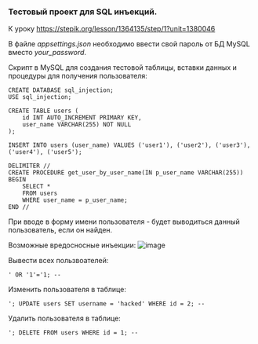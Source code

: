### Тестовый проект для SQL инъекций.
К уроку https://stepik.org/lesson/1364135/step/1?unit=1380046  

В файле *appsettings.json* необходимо ввести свой пароль от БД MySQL вместо *your_password*.
  
Скрипт в MySQL для создания тестовой таблицы, вставки данных и процедуры для получения пользователя:
```
CREATE DATABASE sql_injection;
USE sql_injection;

CREATE TABLE users (
    id INT AUTO_INCREMENT PRIMARY KEY,
    user_name VARCHAR(255) NOT NULL
);

INSERT INTO users (user_name) VALUES ('user1'), ('user2'), ('user3'), ('user4'), ('user5');

DELIMITER //
CREATE PROCEDURE get_user_by_user_name(IN p_user_name VARCHAR(255))
BEGIN
    SELECT * 
    FROM users 
    WHERE user_name = p_user_name;
END //
```
При вводе в форму имени пользователя - будет выводиться данный пользователь, если он найден.
  
Возможные вредосносные инъекции:
![image](https://github.com/user-attachments/assets/dc175676-c9cc-44de-b5c5-d3f7c87c6c7f)
  
Вывести всех пользвоателей:
```
' OR '1'='1; --
```
  
Изменить пользователя в таблице:
```
'; UPDATE users SET username = 'hacked' WHERE id = 2; --
```
  
Удалить пользователя в таблице:
```
'; DELETE FROM users WHERE id = 1; --
```
  

